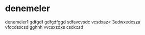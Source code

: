 # denemeler
denemeler1
gdfgdf
gdfgdfggd
sdfavcvsdc
vcsdxaz<
3edwxedxsza
vfccdsxcsd
gghhh
vvcsxzdxs
csdxcsd
